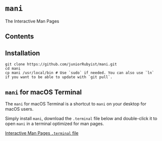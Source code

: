 # `mani`
The Interactive Man Pages

## Contents

## Installation

```
git clone https://github.com/juniorRubyist/mani.git
cd mani
cp mani /usr/local/bin # Use `sudo` if needed. You can also use `ln` if you want to be able to update with `git pull`.
```

## `mani` for macOS Terminal
The `mani` for macOS Terminal is a shortcut to `mani` on your desktop for macOS users.

Simply install `mani`, download the `.terminal` file below and double-click it to open `mani` in a terminal optimized for man pages.

[Interactive Man Pages `.terminal` file](https://raw.githubusercontent.com/juniorRubyist/mani/master/mani-profile.terminal)

